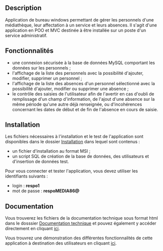 ## Description
Application de bureau windows permettant de gérer les personnels d'une médiathèque, leur affectation à un service et leurs absences. Il s'agit d'une application en POO et MVC destinée à être installée sur un poste d'un service administratif.

## Fonctionnalités

* une connexion sécurisée à la base de données MySQL comportant les données sur les personnels ;
* l'affichage de la liste des personnels avec la possibilité d'ajouter, modifier, supprimer un personnel ;
* l'affichage de la liste des absences d'un personnel sélectionné avec la possibilité d'ajouter, modifier ou supprimer une absence ;
* le contrôle des saisies de l'utilisateur afin de l'avertir en cas d'oubli de remplissage d'un champ d'information, de l'ajout d'une absence sur la même période qu'une autre déjà renseignée, ou d'incohérences concernant les dates de début et de fin de l'absence en cours de saisie.

## Installation

Les fichiers nécessaires à l'installation et le test de l'application sont disponibles dans le dossier [Installation](https://github.com/filkat34/MediaTek86/tree/d0b8eb1b6a32e3bd3c997cd51c0cc8a8ae4f0259/Installation) dans lequel sont contenus :

* un fichier d'installation au format MSI ;
* un script SQL de création de la base de données, des utilisateurs et d'insertion de données test.

Pour vous connecter et tester l'application, vous devez utiliser les identifiants suivants :
* login : **respo1**
* mot de passe : **respoMEDIA86@**

## Documentation

Vous trouverez les fichiers de la documentation technique sous format html dans le dosssier [Documentation technique](https://github.com/filkat34/MediaTek86/tree/d0b8eb1b6a32e3bd3c997cd51c0cc8a8ae4f0259/Documentation%20technique) et pouvez également y accéder directement en cliquant [ici](https://www.filipposk.ovh/programmes/mediatek86/docutechnique/index.html).

Vous trouvrez une démonstration des différentes fonctionnalités de cette application à destination des utilisateurs en cliquant [ici](https://www.filipposk.ovh/programmes/mediatek86/videoUtilisateur.mp4).


